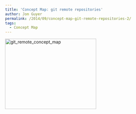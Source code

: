 ```yaml
---
title: 'Concept Map: git remote repositories'
author: Jon Guyer
permalink: /2014/09/concept-map-git-remote-repositories-2/
tags:
  - Concept Map
---
```

[<img class="alignnone size-medium wp-image-8711" alt="git_remote_concept_map" src="http://teaching.software-carpentry.org/wp-content/uploads/2014/09/git_remote_concept_map-300x232.png" width="300" height="232" />][1]

 [1]: http://teaching.software-carpentry.org/wp-content/uploads/2014/09/git_remote_concept_map.png
